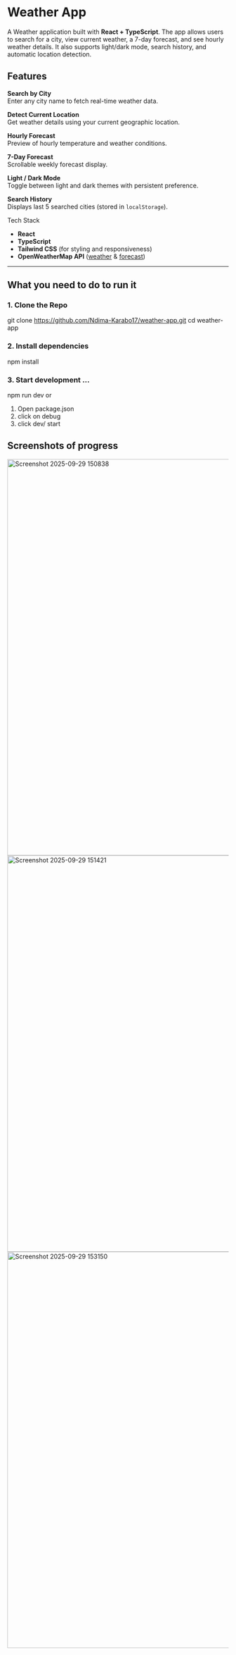 
#  Weather App

A Weather application built with **React + TypeScript**. 
The app allows users to search for a city, view current weather, a 7-day forecast,
and see hourly weather details. It also supports light/dark mode, search history, 
and automatic location detection.



##  Features

 **Search by City**  
  Enter any city name to fetch real-time weather data.

 **Detect Current Location**  
  Get weather details using your current geographic location.

 **Hourly Forecast**  
  Preview of hourly temperature and weather conditions.

 **7-Day Forecast**  
  Scrollable weekly forecast display.

 **Light / Dark Mode**  
  Toggle between light and dark themes with persistent preference.

 **Search History**  
  Displays last 5 searched cities (stored in `localStorage`).


 Tech Stack

- **React**
- **TypeScript**
- **Tailwind CSS** (for styling and responsiveness)
- **OpenWeatherMap API** ([weather](https://openweathermap.org/current) & [forecast](https://openweathermap.org/forecast5))

---

## What you need to do to run it

### 1. Clone the Repo


git clone https://github.com/Ndima-Karabo17/weather-app.git
cd weather-app

### 2. Install dependencies
npm install 

### 3. Start development ...
npm run dev
or
1. Open package.json
2. click on debug
3. click dev/ start


  ## Screenshots of progress
<img width="1800" height="900" alt="Screenshot 2025-09-29 150838" src="https://github.com/user-attachments/assets/2ae6f8a0-9aab-4fac-a8c0-9cfa88c3130c" />
<img width="1800" height="900" alt="Screenshot 2025-09-29 151421" src="https://github.com/user-attachments/assets/c5c5e159-20c7-4dcf-9829-d444f66fdc9d" />
<img width="1800" height="900" alt="Screenshot 2025-09-29 153150" src="https://github.com/user-attachments/assets/0df17e67-2974-4da8-8f39-1c2e238ca1cf" />



   
